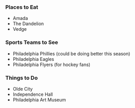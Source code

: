 ### Places to Eat
- Amada
- The Dandelion
- Vedge

### Sports Teams to See
- Philadelphia Phillies (could be doing better this season)
- Philadelphia Eagles
- Philadelphia Flyers (for hockey fans)

### Things to Do
- Olde City
- Independence Hall
- Philadelphia Art Museum
